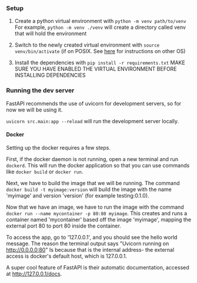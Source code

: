 ### Setup

1. Create a python virtual environment with `python -m venv path/to/venv`
    For example, `python -m venv ./venv` will create a directory called venv that will hold the environment

2. Switch to the newly created virtual environment with `source venv/bin/activate` (if on POSIX. See [here](https://docs.python.org/3/library/venv.html#how-venvs-work) for instructions on other OS)

3. Install the dependencies with `pip install -r requirements.txt`
    MAKE SURE YOU HAVE ENABLED THE VIRTUAL ENVIRONMENT BEFORE INSTALLING DEPENDENCIES


### Running the dev server

FastAPI recommends the use of uvicorn for development servers, so for now we will be using it.

`uvicorn src.main:app --reload` will run the development server locally.

#### Docker

Setting up the docker requires a few steps.

First, if the docker daemon is not running, open a new terminal and run `dockerd`. This will run the docker application so that you can use commands like `docker build` or `docker run`.

Next, we have to build the image that we will be running. The command `docker build -t myimage:version` will build the image with the name 'myimage' and version 'version' (for example testing:0.1.0).

Now that we have an image, we have to run the image with the command `docker run --name mycontainer -p 80:80 myimage`. This creates and runs a container named 'mycontainer' based off the image 'myimage', mapping the external port 80 to port 80 inside the container. 



To access the app, go to '127.0.0.1', and you should see the hello world message. The reason the terminal output says "Uvicorn running on http://0.0.0.0:80" Is because that is the internal address- the external access is docker's default host, which is 127.0.0.1.

A super cool feature of FastAPI is their automatic documentation, accessed at http://127.0.0.1/docs. 